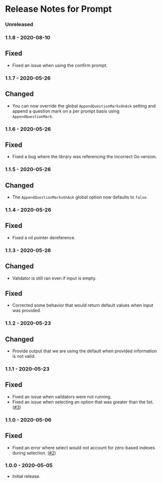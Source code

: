 # Release Notes for Prompt

### Unreleased

### 1.1.8 - 2020-08-10

## Fixed
- Fixed an issue when using the confirm prompt.

### 1.1.7 - 2020-05-26

## Changed
- You can now override the global `AppendQuestionMarksOnAsk` setting and append a question mark on a per prompt basis using `AppendQuestionMark`.

### 1.1.6 - 2020-05-26

## Fixed
- Fixed a bug where the library was referencing the incorrect Go version.

### 1.1.5 - 2020-05-26

## Changed
- The `AppendQuestionMarksOnAsk` global option now defaults to `false`.

### 1.1.4 - 2020-05-26

## Fixed
- Fixed a nil pointer dereference.

### 1.1.3 - 2020-05-26

## Changed
- Validator is still ran even if input is empty.

## Fixed
- Corrected some behavior that would return default values when input was provided.

### 1.1.2 - 2020-05-23

## Changed
- Provide output that we are using the default when provided information is not valid.

### 1.1.1 - 2020-05-23

## Fixed
- Fixed an issue when validators were not running.
- Fixed an issue when selecting an option that was greater than the list. ([#3](https://github.com/pixelandtonic/prompt/issues/3))

### 1.1.0 - 2020-05-06

## Fixed
- Fixed an error where select would not account for zero-based indexes during selection. ([#2](https://github.com/pixelandtonic/prompt/issues/2))

### 1.0.0 - 2020-05-05
- Initial release.
